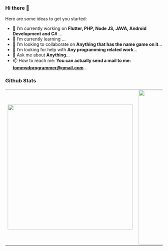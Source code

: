 ### Hi there 👋

Here are some ideas to get you started:

- 🔭 I’m currently working on <b>Flutter, PHP,  Node JS, JAVA, Android Development and C#</b> ...
- 🌱 I’m currently learning ...
- 👯 I’m looking to collaborate on <b>Anything that has the name game on it</b>...
- 🤔 I’m looking for help with <b>Any programming related work</b>...
- 💬 Ask me about <b>Anything</b>...
- 📫 How to reach me: <b>You can actually send a mail to me: tommydprogrammer@gmail.com</b>...
<!--
**tommydprogrammer/tommydprogrammer** is a ✨ _special_ ✨ repository because its `README.md` (this file) appears on your GitHub profile.

Here are some ideas to get you started:

- 🔭 I’m currently working on <b>Flutter, PHP,  Node JS, JAVA, Android Development and C#</b> ...
- 🌱 I’m currently learning ...
- 👯 I’m looking to collaborate on <b>Anything that has the name game on it</b>...
- 🤔 I’m looking for help with ...
- 💬 Ask me about <b>Anything</b>...
- 📫 How to reach me: <b>You can actually send a mail to me: tommydprogrammer@gmail.com</b>...
- 😄 Pronouns: ...
- ⚡ Fun fact: ...
-->

### Github Stats
<table>
  <tr>
      <td><img width="400px" align="left" src="https://github-readme-stats.vercel.app/api/top-langs/?username=tommydprogrammer&hide=html&layout=compact" /></td>
      <td><img width="495px" align="left" src="https://github-readme-stats.vercel.app/api?username=tommydprogrammer&count_private=true&theme=default&show_icons=true" /></td>
  </tr>   
</table>
